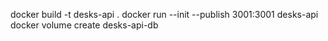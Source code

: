 docker build -t desks-api .
docker run --init --publish 3001:3001 desks-api
docker volume create desks-api-db
